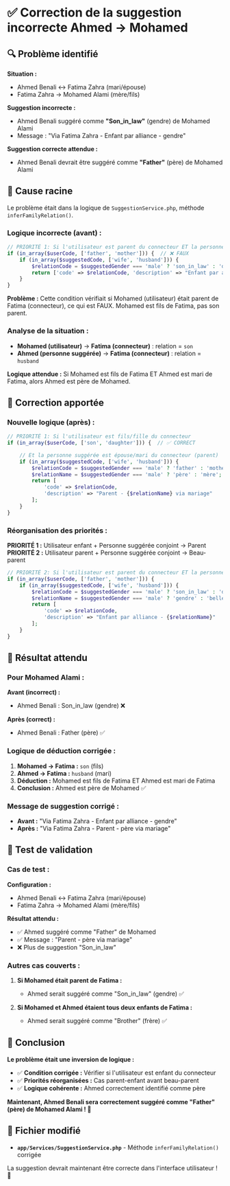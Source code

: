 # ✅ Correction de la suggestion incorrecte Ahmed → Mohamed

## 🔍 Problème identifié

**Situation :**
- Ahmed Benali ↔ Fatima Zahra (mari/épouse)
- Fatima Zahra → Mohamed Alami (mère/fils)

**Suggestion incorrecte :**
- Ahmed Benali suggéré comme **"Son_in_law"** (gendre) de Mohamed Alami
- Message : "Via Fatima Zahra - Enfant par alliance - gendre"

**Suggestion correcte attendue :**
- Ahmed Benali devrait être suggéré comme **"Father"** (père) de Mohamed Alami

## 🎯 Cause racine

Le problème était dans la logique de `SuggestionService.php`, méthode `inferFamilyRelation()`.

### **Logique incorrecte (avant) :**

```php
// PRIORITÉ 1: Si l'utilisateur est parent du connecteur ET la personne suggérée est épouse/mari du connecteur
if (in_array($userCode, ['father', 'mother'])) {  // ❌ FAUX
    if (in_array($suggestedCode, ['wife', 'husband'])) {
        $relationCode = $suggestedGender === 'male' ? 'son_in_law' : 'daughter_in_law';
        return ['code' => $relationCode, 'description' => "Enfant par alliance - gendre"];
    }
}
```

**Problème :** Cette condition vérifiait si Mohamed (utilisateur) était parent de Fatima (connecteur), ce qui est FAUX. Mohamed est fils de Fatima, pas son parent.

### **Analyse de la situation :**

- **Mohamed (utilisateur)** → **Fatima (connecteur)** : relation = `son`
- **Ahmed (personne suggérée)** → **Fatima (connecteur)** : relation = `husband`

**Logique attendue :** Si Mohamed est fils de Fatima ET Ahmed est mari de Fatima, alors Ahmed est père de Mohamed.

## 🔧 Correction apportée

### **Nouvelle logique (après) :**

```php
// PRIORITÉ 1: Si l'utilisateur est fils/fille du connecteur
if (in_array($userCode, ['son', 'daughter'])) {  // ✅ CORRECT

    // Et la personne suggérée est épouse/mari du connecteur (parent)
    if (in_array($suggestedCode, ['wife', 'husband'])) {
        $relationCode = $suggestedGender === 'male' ? 'father' : 'mother';
        $relationName = $suggestedGender === 'male' ? 'père' : 'mère';
        return [
            'code' => $relationCode,
            'description' => "Parent - {$relationName} via mariage"
        ];
    }
}
```

### **Réorganisation des priorités :**

**PRIORITÉ 1 :** Utilisateur enfant + Personne suggérée conjoint → Parent
**PRIORITÉ 2 :** Utilisateur parent + Personne suggérée conjoint → Beau-parent

```php
// PRIORITÉ 2: Si l'utilisateur est parent du connecteur ET la personne suggérée est épouse/mari du connecteur
if (in_array($userCode, ['father', 'mother'])) {
    if (in_array($suggestedCode, ['wife', 'husband'])) {
        $relationCode = $suggestedGender === 'male' ? 'son_in_law' : 'daughter_in_law';
        $relationName = $suggestedGender === 'male' ? 'gendre' : 'belle-fille';
        return [
            'code' => $relationCode,
            'description' => "Enfant par alliance - {$relationName}"
        ];
    }
}
```

## 🎯 Résultat attendu

### **Pour Mohamed Alami :**

**Avant (incorrect) :**
- Ahmed Benali : Son_in_law (gendre) ❌

**Après (correct) :**
- Ahmed Benali : Father (père) ✅

### **Logique de déduction corrigée :**

1. **Mohamed → Fatima :** `son` (fils)
2. **Ahmed → Fatima :** `husband` (mari)
3. **Déduction :** Mohamed est fils de Fatima ET Ahmed est mari de Fatima
4. **Conclusion :** Ahmed est père de Mohamed ✅

### **Message de suggestion corrigé :**
- **Avant :** "Via Fatima Zahra - Enfant par alliance - gendre"
- **Après :** "Via Fatima Zahra - Parent - père via mariage"

## 🧪 Test de validation

### **Cas de test :**

**Configuration :**
- Ahmed Benali ↔ Fatima Zahra (mari/épouse)
- Fatima Zahra → Mohamed Alami (mère/fils)

**Résultat attendu :**
- ✅ Ahmed suggéré comme "Father" de Mohamed
- ✅ Message : "Parent - père via mariage"
- ❌ Plus de suggestion "Son_in_law"

### **Autres cas couverts :**

1. **Si Mohamed était parent de Fatima :**
   - Ahmed serait suggéré comme "Son_in_law" (gendre) ✅

2. **Si Mohamed et Ahmed étaient tous deux enfants de Fatima :**
   - Ahmed serait suggéré comme "Brother" (frère) ✅

## 🎉 Conclusion

**Le problème était une inversion de logique :**

- ✅ **Condition corrigée :** Vérifier si l'utilisateur est enfant du connecteur
- ✅ **Priorités réorganisées :** Cas parent-enfant avant beau-parent
- ✅ **Logique cohérente :** Ahmed correctement identifié comme père

**Maintenant, Ahmed Benali sera correctement suggéré comme "Father" (père) de Mohamed Alami ! 🎯**

## 📝 Fichier modifié

- **`app/Services/SuggestionService.php`** - Méthode `inferFamilyRelation()` corrigée

La suggestion devrait maintenant être correcte dans l'interface utilisateur ! 🎉
